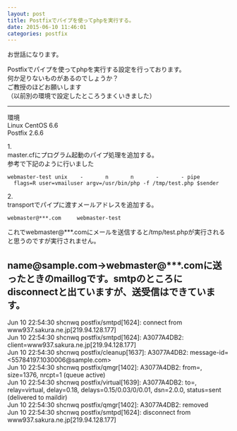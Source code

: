 ```yaml
---
layout: post
title: Postfixでパイプを使ってphpを実行する。
date: 2015-06-10 11:46:01
categories: postfix
---
```

<p>お世話になります。</p>

<p>Postfixでパイプを使ってphpを実行する設定を行っております。<br>
何か足りないものがあるのでしょうか？<br>
ご教授のほどお願いします<br>
（以前別の環境で設定したところうまくいきました）</p>

<hr>

<p>環境<br>
Linux CentOS 6.6<br>
Postfix 2.6.6</p>

<p>1.<br>
master.cfにプログラム起動のパイプ処理を追加する。<br>
参考で下記のように行いました</p>

<pre><code>webmaster-test unix    -       n       n       -       - pipe
  flags=R user=vmailuser argv=/usr/bin/php -f /tmp/test.php $sender
</code></pre>

<p>2.<br>
transportでパイプに渡すメールアドレスを追加する。</p>

<pre><code>webmaster@***.com     webmaster-test
</code></pre>

<p>これでwebmaster@***.comにメールを送信すると/tmp/test.phpが実行されると思うのですが実行されません。</p>

<h2>name@sample.com→webmaster@***.comに送ったときのmaillogです。smtpのところにdisconnectと出ていますが、送受信はできています。</h2>

<p>Jun 10 22:54:30 shcnwq postfix/smtpd[1624]: connect from www937.sakura.ne.jp[219.94.128.177]<br>
Jun 10 22:54:30 shcnwq postfix/smtpd[1624]: A3077A4DB2: client=www937.sakura.ne.jp[219.94.128.177]<br>
Jun 10 22:54:30 shcnwq postfix/cleanup[1637]: A3077A4DB2: message-id=&lt;55784197.1030006@sample.com><br>
Jun 10 22:54:30 shcnwq postfix/qmgr[1402]: A3077A4DB2: from=, size=1376, nrcpt=1 (queue active)<br>
Jun 10 22:54:30 shcnwq postfix/virtual[1639]: A3077A4DB2: to=, relay=virtual, delay=0.18, delays=0.15/0.03/0/0.01, dsn=2.0.0, status=sent (delivered to maildir)<br>
Jun 10 22:54:30 shcnwq postfix/qmgr[1402]: A3077A4DB2: removed<br>
Jun 10 22:54:30 shcnwq postfix/smtpd[1624]: disconnect from www937.sakura.ne.jp[219.94.128.177]</p>
